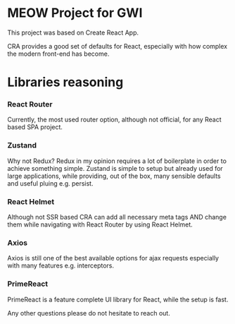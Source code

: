 # MEOW Project for GWI
This project was based on Create React App. 

CRA provides a good set of defaults for React, especially with how complex the modern front-end has become.

# Libraries reasoning

### React Router
Currently, the most used router option, although not official, for any React based SPA project. 

### Zustand
Why not Redux? Redux in my opinion requires a lot of boilerplate in order to achieve something simple. Zustand 
is simple to setup but already used for large applications, while providing, out of the box, many sensible defaults
and useful pluing e.g. persist.

### React Helmet
Although not SSR based CRA can add all necessary meta tags AND change them while navigating with React Router by using 
React Helmet. 

### Axios
Axios is still one of the best available options for ajax requests especially with many features e.g. interceptors.

### PrimeReact
PrimeReact is a feature complete UI library for React, while the setup is fast.

Any other questions please do not hesitate to reach out.

